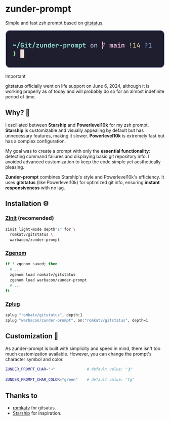 # zunder-prompt

Simple and fast zsh prompt based on [gitstatus](https://github.com/romkatv/gitstatus).

![preview](./assets/preview.webp)

> [!IMPORTANT]
> gitstatus officially went on life support on June 6, 2024, although it is
> working properly as of today and will probably do so for an almost indefinite
> period of time.

## Why? 🤔

I oscillated between **Starship** and **Powerlevel10k** for my zsh prompt.
**Starship** is customizable and visually appealing by default but has
unnecessary features, making it slower. **Powerlevel10k** is extremely fast but
has a complex configuration.

My goal was to create a prompt with only the **essential functionality**:
detecting command failures and displaying basic git repository info. I avoided
advanced customization to keep the code simple yet aesthetically pleasing.

**Zunder-prompt** combines Starship's style and Powerlevel10k's efficiency. It
uses **gitstatus** (like Powerlevel10k) for optimized git info, ensuring
**instant responsiveness** with no lag.

## Installation ⚙️

### [Zinit](https://github.com/zdharma-continuum/zinit) (recomended)

```sh
zinit light-mode depth"1" for \
  romkatv/gitstatus \
  warbacon/zunder-prompt
```

### [Zgenom](https://github.com/jandamm/zgenom)

```sh
if ! zgenom saved; then
  # ...
  zgenom load romkatv/gitstatus
  zgenom load warbacon/zunder-prompt
  # ...
fi
```

### [Zplug](https://github.com/zplug/zplug)

```sh
zplug "romkatv/gitstatus", depth:1
zplug "warbacon/zunder-prompt", on:"romkatv/gitstatus", depth=1
```

## Customization 🎨

As zunder-prompt is built with simplicity and speed in mind, there isn't too
much customization available. However, you can change the prompt's character
symbol and color.

```sh
ZUNDER_PROMPT_CHAR="➜"              # default value: "❯"

ZUNDER_PROMPT_CHAR_COLOR="green"    # default value: "fg"
```

## Thanks to

- [romkatv](https://github.com/romkatv) for gitsatus.
- [Starship](https://starship.rs/) for inspiration.
